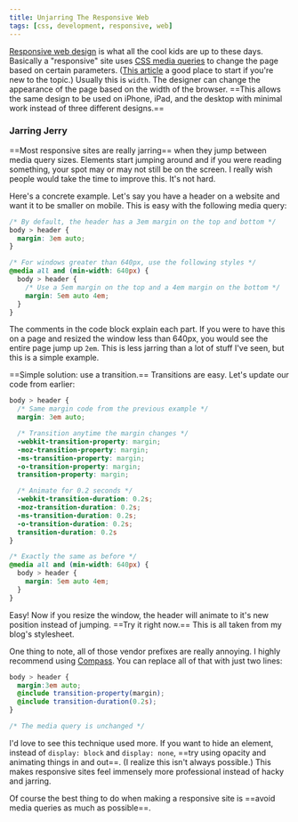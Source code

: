 ```yaml
---
title: Unjarring The Responsive Web
tags: [css, development, responsive, web]
---
```


[Responsive web design](http://en.wikipedia.org/wiki/Responsive_Web_Design) is what all the cool kids are up to these days. Basically a "responsive" site uses [CSS media queries](http://www.w3.org/TR/css3-mediaqueries/) to change the page based on certain parameters. ([This article](http://www.alistapart.com/articles/responsive-web-design/) a good place to start if you're new to the topic.) Usually this is `width`. The designer can change the appearance of the page based on the width of the browser. ==This allows the same design to be used on iPhone, iPad, and the desktop with minimal work instead of three different designs.==

### Jarring Jerry

==Most responsive sites are really jarring== when they jump between media query sizes. Elements start jumping around and if you were reading something, your spot may or may not still be on the screen. I really wish people would take the time to improve this. It's not hard.

Here's a concrete example. Let's say you have a header on a website and want it to be smaller on mobile. This is easy with the following media query:

``` css
/* By default, the header has a 3em margin on the top and bottom */
body > header {
  margin: 3em auto;
}

/* For windows greater than 640px, use the following styles */
@media all and (min-width: 640px) {
  body > header {
    /* Use a 5em margin on the top and a 4em margin on the bottom */
    margin: 5em auto 4em;
  }
}
```

The comments in the code block explain each part. If you were to have this on a page and resized the window less than 640px, you would see the entire page jump up `2em`. This is less jarring than a lot of stuff I've seen, but this is a simple example.

==Simple solution: use a transition.== Transitions are easy. Let's update our code from earlier:

``` css
body > header {
  /* Same margin code from the previous example */
  margin: 3em auto;

  /* Transition anytime the margin changes */
  -webkit-transition-property: margin;
  -moz-transition-property: margin;
  -ms-transition-property: margin;
  -o-transition-property: margin;
  transition-property: margin;

  /* Animate for 0.2 seconds */
  -webkit-transition-duration: 0.2s;
  -moz-transition-duration: 0.2s;
  -ms-transition-duration: 0.2s;
  -o-transition-duration: 0.2s;
  transition-duration: 0.2s
}

/* Exactly the same as before */
@media all and (min-width: 640px) {
  body > header {
    margin: 5em auto 4em;
  }
}
```

Easy! Now if you resize the window, the header will animate to it's new position instead of jumping. ==Try it right now.== This is all taken from my blog's stylesheet.

One thing to note, all of those vendor prefixes are really annoying. I highly recommend using [Compass](http://compass-style.org). You can replace all of that with just two lines:

``` scss
body > header {
  margin:3em auto;
  @include transition-property(margin);
  @include transition-duration(0.2s);
}

/* The media query is unchanged */
```

I'd love to see this technique used more. If you want to hide an element, instead of `display: block` and `display: none`, ==try using opacity and animating things in and out==. (I realize this isn't always possible.) This makes responsive sites feel immensely more professional instead of hacky and jarring.

Of course the best thing to do when making a responsive site is ==avoid media queries as much as possible==.
